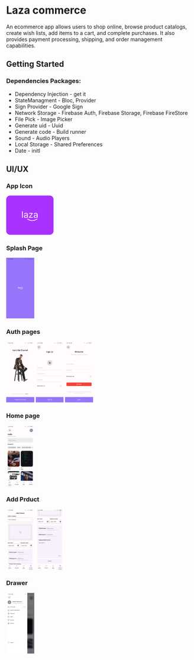 # Laza commerce
An ecommerce app allows users to shop online, browse product catalogs, create wish lists, add items to a cart, and complete purchases. It also provides payment processing, shipping, and order management capabilities.

## Getting Started
### Dependencies Packages:
* Dependency Injection - get it
* StateManagment - Bloc, Provider
* Sign Provider - Google Sign
* Network Storage - Firebase Auth, Firebase Storage, Firebase FireStore
* File Pick - Image Picker
* Generate uid - Uuid
* Generate code - Build runner
* Sound - Audio Players
* Local Storage - Shared Preferences
* Date - initl

  
## UI/UX 
### App Icon
<img src="laza_commerce/assets/Images/im_app.png" width="128"/>

### Splash Page
<img src="laza_commerce/assets/Design/splash.jpg"  style="width:15%">


### Auth pages
  <div class="row">
    <img src="laza_commerce/assets/Design/start.jpg"  style="width:15%">
    <img src="laza_commerce/assets/Design/register.jpg"  style="width:15%">
    <img src="laza_commerce/assets/Design/login.jpg"  style="width:15%">
  </div>
  
### Home page
  <div class="row">
    <img src="laza_commerce/assets/Design/home.jpg"  style="width:15%">
  </div>
  
### Add Prduct
  <div class="row">
    <img src="laza_commerce/assets/Design/product.jpg"  style="width:15%">
    <img src="laza_commerce/assets/Design/product2.jpg"  style="width:15%">
  </div>

### Drawer 
  <div class="row">
    <img src="laza_commerce/assets/Design/drower.jpg"  style="width:15%">
  </div>
